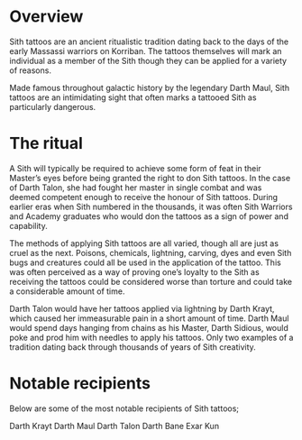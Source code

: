# Overview

Sith tattoos are an ancient ritualistic tradition dating back to the days of the early Massassi warriors on Korriban.
The tattoos themselves will mark an individual as a member of the Sith though they can be applied for a variety of reasons.

Made famous throughout galactic history by the legendary Darth Maul, Sith tattoos are an intimidating sight that often marks a tattooed Sith as particularly dangerous.

# The ritual

A Sith will typically be required to achieve some form of feat in their Master’s eyes before being granted the right to don Sith tattoos.
In the case of Darth Talon, she had fought her master in single combat and was deemed competent enough to receive the honour of Sith tattoos.
During earlier eras when Sith numbered in the thousands, it was often Sith Warriors and Academy graduates who would don the tattoos as a sign of power and capability.

The methods of applying Sith tattoos are all varied, though all are just as cruel as the next.
Poisons, chemicals, lightning, carving, dyes and even Sith bugs and creatures could all be used in the application of the tattoo.
This was often perceived as a way of proving one’s loyalty to the Sith as receiving the tattoos could be considered worse than torture and could take a considerable amount of time.

Darth Talon would have her tattoos applied via lightning by Darth Krayt, which caused her immeasurable pain in a short amount of time.
Darth Maul would spend days hanging from chains as his Master, Darth Sidious, would poke and prod him with needles to apply his tattoos.
Only two examples of a tradition dating back through thousands of years of Sith creativity.

# Notable recipients

Below are some of the most notable recipients of Sith tattoos;

Darth Krayt
Darth Maul
Darth Talon
Darth Bane
Exar Kun
